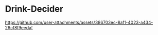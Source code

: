 # Drink-Decider




https://github.com/user-attachments/assets/386703ec-8af1-4023-a434-26cf8f9eedaf


